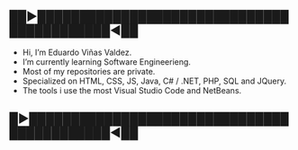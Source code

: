 
## ██►██████████████████████████████████████████◄██
- Hi, I’m Eduardo Viñas Valdez.
- I’m currently learning Software Engineerieng.
- Most of my repositories are private.
- Specialized on HTML, CSS, JS, Java, C# / .NET, PHP, SQL and JQuery.
- The tools i use the most Visual Studio Code and NetBeans.
## █►███████████████████████████████████████████◄██

<!---
PLACEHOLDER
--->
